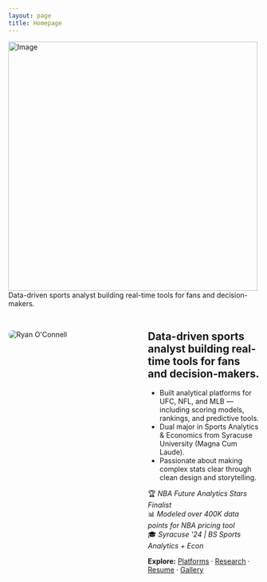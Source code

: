 ```yaml
---
layout: page
title: Homepage
---
```


<img src="/assets/images/headshot_photoshopped.png" alt="Image" width="500"/>  Data-driven sports analyst building real-time tools for fans and decision-makers.

&nbsp;<br>


<div style="display: flex; align-items: flex-start; gap: 30px; flex-wrap: wrap;">

  <div style="flex: 0 0 250px;">
    <img src="/assets/images/headshot_photoshopped.png" alt="Ryan O'Connell" style="max-width: 50%; border-radius: 12px;" />
  </div>

  <div style="flex: 1;">
    <h2 style="margin-top: 0;">Data-driven sports analyst building real-time tools for fans and decision-makers.</h2>
    <ul>
      <li>Built analytical platforms for UFC, NFL, and MLB — including scoring models, rankings, and predictive tools.</li>
      <li>Dual major in Sports Analytics & Economics from Syracuse University (Magna Cum Laude).</li>
      <li>Passionate about making complex stats clear through clean design and storytelling.</li>
    </ul>
    <p>
      🏆 <em>NBA Future Analytics Stars Finalist</em><br/>
      📊 <em>Modeled over 400K data points for NBA pricing tool</em><br/>
      🎓 <em>Syracuse '24 | BS Sports Analytics + Econ</em>
    </p>
    <p><strong>Explore:</strong> <a href="/platforms">Platforms</a> · <a href="/research">Research</a> · <a href="/resume">Resume</a> · <a href="/gallery">Gallery</a></p>
  </div>

</div>
